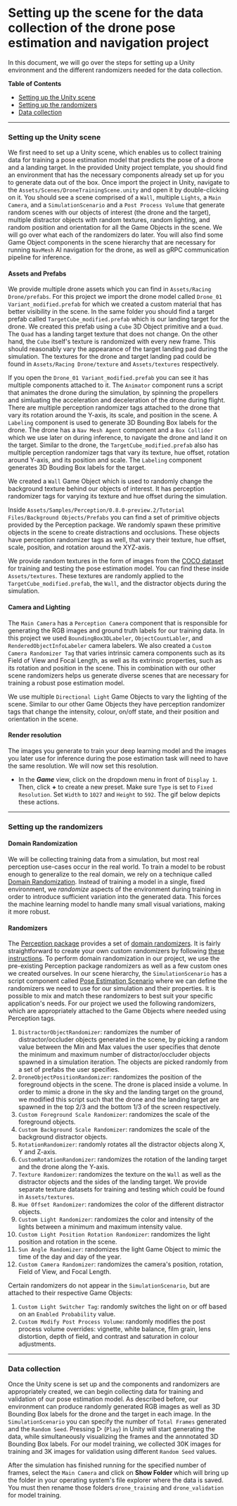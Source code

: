 # Setting up the scene for the data collection of the drone pose estimation and navigation project

In this document, we will go over the steps for setting up a Unity environment and the different randomizers needed for the data collection.  


**Table of Contents**
  - [Setting up the Unity scene](#step-1)
  - [Setting up the randomizers](#step-2)
  - [Data collection](#step-3)

---

### <a name="step-1">Setting up the Unity scene</a>
We first need to set up a Unity scene, which enables us to collect training data for training a pose estimation model that predicts the pose of a drone and a landing target. In the provided Unity project template, you should find an environment that has the necessary components already set up for you to generate data out of the box. Once import the project in Unity, navigate to the `Assets/Scenes/DroneTrainingScene.unity` and open it by double-clicking on it. You should see a scene comprised of a `Wall`, multiple `Lights`, a `Main Camera`, and a `SimulationScenario` and a `Post Process Volume` that generate random scenes with our objects of interest (the drone and the target), multiple distractor objects with random textures, random lighting, and random position and orientation for all the Game Objects in the scene. We will go over what each of the randomizers do later. You will also find some Game Object components in the scene hierarchy that are necessary for running `NavMesh` AI navigation for the drone, as well as gRPC communication pipeline for inference.

#### Assets and Prefabs
We provide multiple drone assets which you can find in `Assets/Racing Drone/prefabs`. For this project we import the drone model called `Drone_01 Variant_modified.prefab` for which we created a custom material that has better visibility in the scene. In the same folder you should find a target prefab called `TargetCube_modified.prefab` which is our landing target for the drone. We created this prefab using a `Cube` 3D Object primitive and a `Quad`. The `Quad` has a landing target texture that does not change. On the other hand, the `Cube` itself's texture is randomized with every new frame. This should reasonably vary the appearance of the target landing pad during the simulation. The textures for the drone and target landing pad could be found in `Assets/Racing Drone/texture` and `Assets/textures` respectively.

If you open the `Drone_01 Variant_modified.prefab` you can see it has multiple components attached to it. The `Animator` component runs a script that animates the drone during the simulation, by spinning the propellers and simluating the acceleration and deceleration of the drone during flight. There are multiple perception randomizer tags attached to the drone that vary its rotation around the Y-axis, its scale, and position in the scene. A `Labeling` component is used to generate 3D Bounding Box labels for the drone. The drone has a `Nav Mesh Agent` component and a `Box Collider` which we use later on during inference, to navigate the drone and land it on the target.
Similar to the drone, the `TargetCube_modified.prefab` also has multiple perception randomizer tags that vary its texture, hue offset, rotation around Y-axis, and its position and scale. The `Labeling` component generates 3D Bouding Box labels for the target.

We created a `Wall` Game Object which is used to randomly change the background texture behind our objects of interest. It has perception randomizer tags for varying its texture and hue offset during the simulation.

Inside `Assets/Samples/Perception/0.8.0-preview.2/Tutorial Files/Background Objects/Prefabs` you can find a set of primitive objects provided by the Perception package. We randomly spawn these primitive objects in the scene to create distractions and occlusions. These objects have perception randomizer tags as well, that vary their texture, hue offset, scale, position, and rotation around the XYZ-axis.

We provide random textures in the form of images from the [COCO dataset](https://cocodataset.org/#home) for training and testing the pose estimation model. You can find these inside `Assets/textures`. These textures are randomly applied to the `TargetCube_modified.prefab`, the `Wall`, and the distractor objects during the simulation.

#### Camera and Lighting
The `Main Camera` has a `Perception Camera` component that is responsible for generating the RGB images and ground truth labels for our training data. In this project we used `BoundingBox3DLabeler`, `ObjectCountLabler`, and `RenderedObjectInfoLabeler` camera labelers. We also created a `Custom Camera Randomizer Tag` that varies intrinsic camera components such as its Field of View and Focal Length, as well as its extrinsic properties, such as its rotation and position in the scene. This in combination with our other scene randomizers helps us generate diverse scenes that are necessary for training a robust pose estimation model.

We use multiple `Directional Light` Game Objects to vary the lighting of the scene. Similar to our other Game Objects they have perception randomizer tags that change the intensity, colour, on/off state, and their position and orientation in the scene.

#### Render resolution
The images you generate to train your deep learning model and the images you later use for inference during the pose estimation task will need to have the same resolution. We will now set this resolution.

- In the ***Game*** view, click on the dropdown menu in front of `Display 1`. Then, click **+** to create a new preset. Make sure `Type` is set to `Fixed Resolution`. Set `Width` to `1027` and `Height` to `592`. The gif below depicts these actions. 

---

### <a name="step-2">Setting up the randomizers</a>

#### Domain Randomization
We will be collecting training data from a simulation, but most real perception use-cases occur in the real world. 
To train a model to be robust enough to generalize to the real domain, we rely on a technique called [Domain Randomization](https://arxiv.org/pdf/1703.06907.pdf). Instead of training a model in a single, fixed environment, we _randomize_ aspects of the environment during training in order to introduce sufficient variation into the generated data. This forces the machine learning model to handle many small visual variations, making it more robust.

#### Randomizers 
The [Perception package](https://github.com/Unity-Technologies/com.unity.perception) provides a set of [domain randomizers](https://github.com/Unity-Technologies/com.unity.perception/tree/master/com.unity.perception/Runtime/Randomization/Randomizers/RandomizerExamples/Randomizers). It is fairly straightforward to create your own custom randomizers by following [these instructions](https://github.com/Unity-Technologies/com.unity.perception/blob/master/com.unity.perception/Documentation~/Tutorial/Phase2.md).
To perform domain randomization in our project, we use the pre-existing Perception package randomizers as well as a few custom ones we created ourselves. 
In our scene hierarchy, the `SimulationScenario` has a script component called [Pose Estimation Scenario](trainSceneProject/Assets/Scripts/PoseEstimationScenario.cs) where we can define the randomizers we need to use for our simulation and their properties. It is possible to mix and match these randomizers to best suit your specific application's needs. For our project we used the following randomizers, which are appropriately attached to the Game Objects where needed using Perception tags.

1. `DistractorObjectRandomizer`: randomizes the number of distractor/occluder objects generated in the scene, by picking a random value between the Min and Max values the user specifies that denote the minimum and maximum number of distractor/occluder objects spawned in a simulation iteration. The objects are picked randomly from a set of prefabs the user specifies. 
2. `DroneObjectPositionRandomizer`: randomizes the position of the foreground objects in the scene. The drone is placed inside a volume. In order to mimic a drone in the sky and the landing target on the ground, we modified this script such that the drone and the landing target are spawned in the top 2/3 and the bottom 1/3 of the screen respectively. 
3. `Custom Foreground Scale Randomizer`: randomizes the scale of the foreground objects. 
4. `Custom Background Scale Randomizer`: randomizes the scale of the background distractor objects.
5. `RotationRandomizer`: randomly rotates all the distractor objects along X, Y and Z-axis. 
6. `CustomRotationRandomizer`: randomizes the rotation of the landing target and the drone along the Y-axis.
7. `Texture Randomizer`: randomizes the texture on the `Wall` as well as the distractor objects and the sides of the landing target. We provide separate texture datasets for training and testing which could be found in `Assets/textures`. 
8. `Hue Offset Randomizer`: randomizes the color of the different distractor objects. 
9. `Custom Light Randomizer`: randomizes the color and intensity of the lights between a minimum and maximum intensity value.
10. `Custom Light Position Rotation Randomizer`: randomizes the light position and rotation in the scene.
11. `Sun Angle Randomizer`: randomizes the light Game Object to mimic the time of the day and day of the year.
12. `Custom Camera Randomizer`: randomizes the camera's position, rotation, Field of View, and Focal Length.

Certain randomizers do not appear in the `SimulationScenario`, but are attached to their respective Game Objects:

1. `Custom Light Switcher Tag`: randomly switches the light on or off based on an `Enabled Probability` value.
2. `Custom Modify Post Process Volume`: randomly modifies the post process volume overrides: vignette, white balance, film grain, lens distortion, depth of field, and contrast and saturation in colour adjustments.

---

### <a name="step-3">Data collection</a> 
Once the Unity scene is set up and the components and randomizers are appropriately created, we can begin collecting data for training and validation of our pose estimation model. As described before, our environment can produce randomly generated RGB images as well as 3D Bounding Box labels for the drone and the target in each image.
In the `SimulationScenario` you can specify the number of `Total Frames` generated and the `Random Seed`. Pressing ▷ (`Play`) in Unity will start generating the data, while simultaneously visualizing the frames and the annnotated 3D Bounding Box labels.
For our model training, we collected 30K images for training and 3K images for validation using different `Random Seed` values. 

After the simulation has finished running for the specified number of frames, select the `Main Camera` and click on **Show Folder** which will bring up the folder in your operating system's file explorer where the data is saved.
You must then rename those folders `drone_training` and `drone_validation` for model training. 

